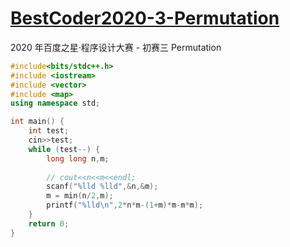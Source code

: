 # [BestCoder2020-3-Permutation](http://acm.hdu.edu.cn/showproblem.php?pid=6785)

2020 年百度之星·程序设计大赛 - 初赛三 Permutation

```c++
#include<bits/stdc++.h>
#include <iostream>
#include <vector>
#include <map>
using namespace std;

int main() {
    int test;
    cin>>test;
    while (test--) {
        long long n,m;
        
        // cout<<n<<m<<endl;
        scanf("%lld %lld",&n,&m);
        m = min(n/2,m);
        printf("%lld\n",2*n*m-(1+m)*m-m*m);
    }
    return 0;
}
```

